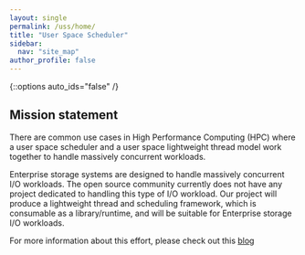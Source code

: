 ```yaml
---
layout: single
permalink: /uss/home/
title: "User Space Scheduler"
sidebar:
  nav: "site_map"
author_profile: false
---
```


{::options auto_ids="false" /}

## Mission statement  

There are common use cases in High Performance Computing (HPC) where a user space scheduler and a user space lightweight thread model work together to handle massively concurrent workloads.

Enterprise storage systems are designed to handle massively concurrent I/O workloads.  The open source community currently does not have any project dedicated to handling this type of I/O workload.  Our project will produce a lightweight thread and scheduling framework, which is consumable as a library/runtime, and will be suitable for Enterprise storage I/O workloads.

For more information about this effort, please check out this [blog](../Argobots-Runtime-storage/)
